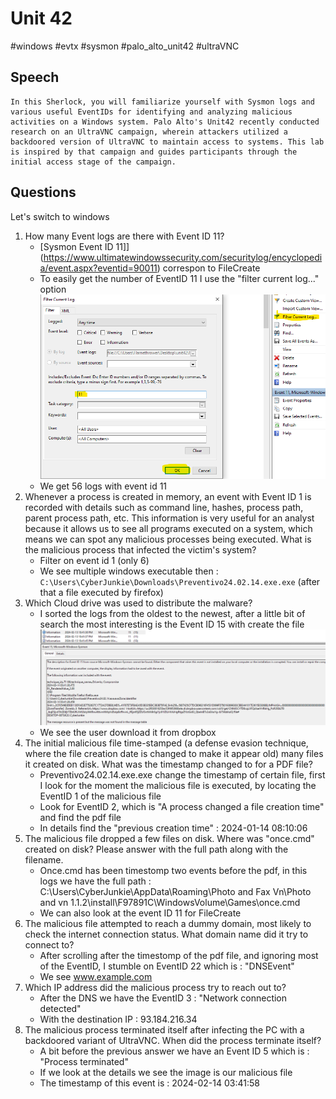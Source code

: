 # Unit 42

#windows #evtx #sysmon #palo_alto_unit42 #ultraVNC

## Speech
```
In this Sherlock, you will familiarize yourself with Sysmon logs and various useful EventIDs for identifying and analyzing malicious activities on a Windows system. Palo Alto's Unit42 recently conducted research on an UltraVNC campaign, wherein attackers utilized a backdoored version of UltraVNC to maintain access to systems. This lab is inspired by that campaign and guides participants through the initial access stage of the campaign.
```

## Questions
Let's switch to windows
1. How many Event logs are there with Event ID 11?
    - [Sysmon Event ID 11]](https://www.ultimatewindowssecurity.com/securitylog/encyclopedia/event.aspx?eventid=90011) correspon to FileCreate
    - To easily get the number of EventID 11 I use the "filter current log..." option
    ![filter event id 11](../../img/unit42/00_filter_event_id_11.png)
    - We get 56 logs with event id 11
2. Whenever a process is created in memory, an event with Event ID 1 is recorded with details such as command line, hashes, process path, parent process path, etc. This information is very useful for an analyst because it allows us to see all programs executed on a system, which means we can spot any malicious processes being executed. What is the malicious process that infected the victim's system?
    - Filter on event id 1 (only 6)
    - We see multiple windows executable then : `C:\Users\CyberJunkie\Downloads\Preventivo24.02.14.exe.exe` (after that a file executed by firefox)
3. Which Cloud drive was used to distribute the malware?
    - I sorted the logs from the oldest to the newest, after a little bit of search the most interesting is the Event ID 15 with create the file
    ![Creation of malware](../../img/unit42/01_file_written_to_disk.png)
    - We see the user download it from dropbox
4. The initial malicious file time-stamped (a defense evasion technique, where the file creation date is changed to make it appear old) many files it created on disk. What was the timestamp changed to for a PDF file?
    - Preventivo24.02.14.exe.exe change the timestamp of certain file, first I look for the moment the malicious file is executed, by locating the EventID 1 of the malicious file
    - Look for EventID 2, which is "A process changed a file creation time" and find the pdf file
    - In details find the "previous creation time" : 2024-01-14 08:10:06
5. The malicious file dropped a few files on disk. Where was "once.cmd" created on disk? Please answer with the full path along with the filename.
    - Once.cmd has been timestomp two events before the pdf, in this logs we have the full path : C:\Users\CyberJunkie\AppData\Roaming\Photo and Fax Vn\Photo and vn 1.1.2\install\F97891C\WindowsVolume\Games\once.cmd
    - We can also look at the event ID 11 for FileCreate
6. The malicious file attempted to reach a dummy domain, most likely to check the internet connection status. What domain name did it try to connect to?
    - After scrolling after the timestomp of the pdf file, and ignoring most of the EventID, I stumble on EventID 22 which is : "DNSEvent"
    - We see www.example.com
7. Which IP address did the malicious process try to reach out to?
    - After the DNS we have the EventID 3 : "Network connection detected"
    - With the destination IP : 93.184.216.34
8. The malicious process terminated itself after infecting the PC with a backdoored variant of UltraVNC. When did the process terminate itself?
    - A bit before the previous answer we have an Event ID 5 which is : "Process terminated"
    - If we look at the details we see the image is our malicious file
    - The timestamp of this event is : 2024-02-14 03:41:58